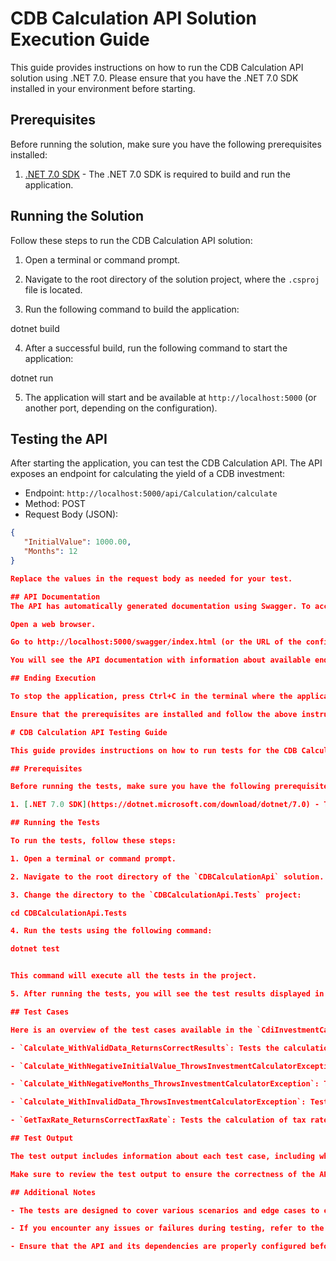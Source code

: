 # CDB Calculation API Solution Execution Guide

This guide provides instructions on how to run the CDB Calculation API solution using .NET 7.0. Please ensure that you have the .NET 7.0 SDK installed in your environment before starting.

## Prerequisites

Before running the solution, make sure you have the following prerequisites installed:

1. [.NET 7.0 SDK](https://dotnet.microsoft.com/download/dotnet/7.0) - The .NET 7.0 SDK is required to build and run the application.

## Running the Solution

Follow these steps to run the CDB Calculation API solution:

1. Open a terminal or command prompt.

2. Navigate to the root directory of the solution project, where the `.csproj` file is located.

3. Run the following command to build the application:

dotnet build

4. After a successful build, run the following command to start the application:

dotnet run


5. The application will start and be available at `http://localhost:5000` (or another port, depending on the configuration).

## Testing the API

After starting the application, you can test the CDB Calculation API. The API exposes an endpoint for calculating the yield of a CDB investment:

- Endpoint: `http://localhost:5000/api/Calculation/calculate`
- Method: POST
- Request Body (JSON):
```json
{
   "InitialValue": 1000.00,
   "Months": 12
}

Replace the values in the request body as needed for your test.

## API Documentation
The API has automatically generated documentation using Swagger. To access the documentation, follow these steps:

Open a web browser.

Go to http://localhost:5000/swagger/index.html (or the URL of the configured port).

You will see the API documentation with information about available endpoints and how to use them.

## Ending Execution

To stop the application, press Ctrl+C in the terminal where the application is running. This will terminate the API server.

Ensure that the prerequisites are installed and follow the above instructions to run and test the CDB Calculation API.

# CDB Calculation API Testing Guide

This guide provides instructions on how to run tests for the CDB Calculation API solution. The tests are written using xUnit and are located in the `CDBCalculationApi.Tests` project.

## Prerequisites

Before running the tests, make sure you have the following prerequisites installed:

1. [.NET 7.0 SDK](https://dotnet.microsoft.com/download/dotnet/7.0) - The tests are written in C# and require the SDK do .NET 7.0 for execution.

## Running the Tests

To run the tests, follow these steps:

1. Open a terminal or command prompt.

2. Navigate to the root directory of the `CDBCalculationApi` solution.

3. Change the directory to the `CDBCalculationApi.Tests` project:

cd CDBCalculationApi.Tests

4. Run the tests using the following command:

dotnet test


This command will execute all the tests in the project.

5. After running the tests, you will see the test results displayed in the terminal. Make sure that all tests pass without any errors.

## Test Cases

Here is an overview of the test cases available in the `CdiInvestmentCalculatorTests` class:

- `Calculate_WithValidData_ReturnsCorrectResults`: Tests the calculation of gross and net results with valid input data.

- `Calculate_WithNegativeInitialValue_ThrowsInvestmentCalculatorException`: Tests the handling of a negative initial investment value.

- `Calculate_WithNegativeMonths_ThrowsInvestmentCalculatorException`: Tests the handling of a negative number of months.

- `Calculate_WithInvalidData_ThrowsInvestmentCalculatorException`: Tests various combinations of invalid data, such as zero initial value or zero months.

- `GetTaxRate_ReturnsCorrectTaxRate`: Tests the calculation of tax rates for different numbers of months.

## Test Output

The test output includes information about each test case, including whether it passed or failed. The output will also display any error messages or exceptions if a test fails.

Make sure to review the test output to ensure the correctness of the API calculations and error handling.

## Additional Notes

- The tests are designed to cover various scenarios and edge cases to ensure the robustness of the CDB Calculation API.

- If you encounter any issues or failures during testing, refer to the error messages and the test code for debugging and troubleshooting.

- Ensure that the API and its dependencies are properly configured before running the tests.

